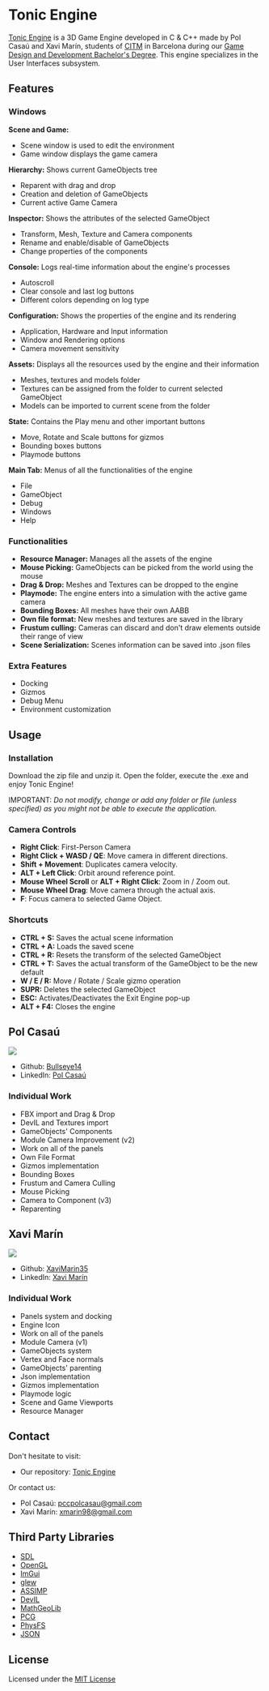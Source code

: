 # Tonic Engine

[Tonic Engine](https://github.com/xavimarin35/TonicEngine) is a 3D Game Engine developed in C & C++ made by Pol Casaú and Xavi Marín, students of [CITM](https://www.citm.upc.edu/) in Barcelona during our [Game Design and Development Bachelor's Degree](https://www.citm.upc.edu/cat/estudis/grau-videojocs-bcn/). This engine specializes in the User Interfaces subsystem.

## Features

### Windows

**Scene and Game:**
* Scene window is used to edit the environment
* Game window displays the game camera

**Hierarchy:**
Shows current GameObjects tree
* Reparent with drag and drop
* Creation and deletion of GameObjects
* Current active Game Camera

**Inspector:**
Shows the attributes of the selected GameObject
* Transform, Mesh, Texture and Camera components
* Rename and enable/disable of GameObjects
* Change properties of the components

**Console:**
Logs real-time information about the engine's processes
* Autoscroll
* Clear console and last log buttons
* Different colors depending on log type

**Configuration:**
Shows the properties of the engine and its rendering
* Application, Hardware and Input information
* Window and Rendering options
* Camera movement sensitivity

**Assets:**
Displays all the resources used by the engine and their information
* Meshes, textures and models folder
* Textures can be assigned from the folder to current selected GameObject
* Models can be imported to current scene from the folder

**State:**
Contains the Play menu and other important buttons
* Move, Rotate and Scale buttons for gizmos
* Bounding boxes buttons
* Playmode buttons

**Main Tab:**
Menus of all the functionalities of the engine
* File
* GameObject
* Debug
* Windows
* Help

### Functionalities

* **Resource Manager:** Manages all the assets of the engine
* **Mouse Picking:** GameObjects can be picked from the world using the mouse
* **Drag & Drop:** Meshes and Textures can be dropped to the engine
* **Playmode:** The engine enters into a simulation with the active game camera
* **Bounding Boxes:** All meshes have their own AABB
* **Own file format:** New meshes and textures are saved in the library
* **Frustum culling:** Cameras can discard and don't draw elements outside their range of view
* **Scene Serialization:** Scenes information can be saved into .json files

### Extra Features

* Docking
* Gizmos
* Debug Menu
* Environment customization

## Usage

### Installation

Download the zip file and unzip it. Open the folder, execute the .exe and enjoy Tonic Engine!

IMPORTANT: *Do not modify, change or add any folder or file (unless specified) as you might not be able to execute the application.*

### Camera Controls

* **Right Click**: First-Person Camera
* **Right Click + WASD / QE**: Move camera in different directions.
* **Shift + Movement**: Duplicates camera velocity.
* **ALT + Left Click**: Orbit around reference point.
* **Mouse Wheel Scroll** or **ALT + Right Click**: Zoom in / Zoom out.
* **Mouse Wheel Drag**: Move camera through the actual axis.
* **F**: Focus camera to selected Game Object.

### Shortcuts

* **CTRL + S:** Saves the actual scene information
* **CTRL + A:** Loads the saved scene
* **CTRL + R:** Resets the transform of the selected GameObject
* **CTRL + T:** Saves the actual transform of the GameObject to be the new default
* **W / E / R:** Move / Rotate / Scale gizmo operation
* **SUPR:** Deletes the selected GameObject
* **ESC:** Activates/Deactivates the Exit Engine pop-up
* **ALT + F4:** Closes the engine

## Pol Casaú

![](https://github.com/xavimarin35/TonicEngine/blob/gh-pages/docs/images/pol_.jpg)
- Github: [Bullseye14](https://github.com/Bullseye14)
- LinkedIn: [Pol Casaú](https://www.linkedin.com/in/polcasau8/)

### Individual Work

- FBX import and Drag & Drop
- DevIL and Textures import
- GameObjects' Components
- Module Camera Improvement (v2)
- Work on all of the panels
- Own File Format
- Gizmos implementation
- Bounding Boxes
- Frustum and Camera Culling
- Mouse Picking
- Camera to Component (v3)
- Reparenting
	
## Xavi Marín

![](https://github.com/xavimarin35/TonicEngine/blob/gh-pages/docs/images/xavi.jpg)
- Github: [XaviMarin35](https://github.com/xavimarin35)
- LinkedIn: [Xavi Marín](https://www.linkedin.com/in/xavi-marin-sola/)

### Individual Work

- Panels system and docking
- Engine Icon
- Work on all of the panels
- Module Camera (v1)
- GameObjects system
- Vertex and Face normals
- GameObjects' parenting
- Json implementation
- Gizmos implementation
- Playmode logic
- Scene and Game Viewports
- Resource Manager

## Contact

 Don't hesitate to visit:
 - Our repository: [Tonic Engine](https://github.com/xavimarin35/TonicEngine) 
 
 Or contact us:
 - Pol Casaú: pccpolcasau@gmail.com
 - Xavi Marín: xmarin98@gmail.com
 
  
## Third Party Libraries

* [SDL](https://www.libsdl.org/)
* [OpenGL](https://www.opengl.org/)
* [ImGui](https://github.com/ocornut/imgui)
* [glew](http://glew.sourceforge.net/)
* [ASSIMP](http://assimp.org/)
* [DevIL](http://openil.sourceforge.net/)
* [MathGeoLib](https://github.com/juj/MathGeoLib)
* [PCG](https://www.pcg-random.org/index.html)
* [PhysFS](https://icculus.org/physfs/)
* [JSON](https://github.com/nlohmann/json)

## License

Licensed under the [MIT License](https://github.com/xavimarin35/TonicEngine/blob/master/LICENSE)
